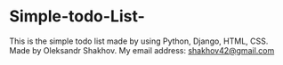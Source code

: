 # Simple-todo-List-
This is the simple todo list made by using Python, Django, HTML, CSS. Made by Oleksandr Shakhov. My email address: shakhov42@gmail.com
